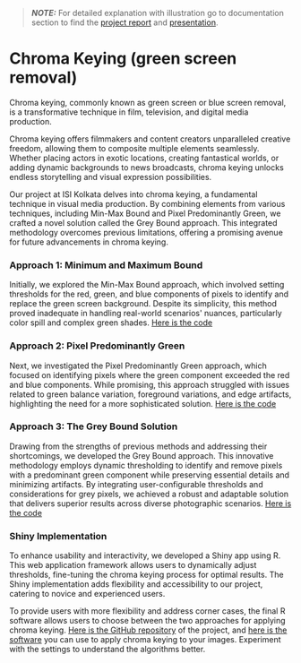 > **_NOTE:_** For detailed explanation with illustration go to documentation section to find the [project report](https://github.com/amansingh2116/chroma_keying/blob/main/documentation/chroma_keying_report.pdf) and [presentation](https://github.com/amansingh2116/chroma_keying/blob/main/documentation/CHROMA-KEYING_presentation.pdf).

# Chroma Keying (green screen removal)
Chroma keying, commonly known as green screen or blue screen removal, is a transformative technique in film, television, and digital media production.

Chroma keying offers filmmakers and content creators unparalleled creative freedom, allowing them to composite multiple elements seamlessly. Whether placing actors in exotic locations, creating fantastical worlds, or adding dynamic backgrounds to news broadcasts, chroma keying unlocks endless storytelling and visual expression possibilities.

Our project at ISI Kolkata delves into chroma keying, a fundamental technique in visual media production. By combining elements from various techniques, including Min-Max Bound and Pixel Predominantly Green, we crafted a novel solution called the Grey Bound approach. This integrated methodology overcomes previous limitations, offering a promising avenue for future advancements in chroma keying.

### Approach 1: Minimum and Maximum Bound

Initially, we explored the Min-Max Bound approach, which involved setting thresholds for the red, green, and blue components of pixels to identify and replace the green screen background. Despite its simplicity, this method proved inadequate in handling real-world scenarios' nuances, particularly color spill and complex green shades.
[Here is the code](https://github.com/amansingh2116/chroma_keying/blob/main/code/Approach_1.r)

### Approach 2: Pixel Predominantly Green

Next, we investigated the Pixel Predominantly Green approach, which focused on identifying pixels where the green component exceeded the red and blue components. While promising, this approach struggled with issues related to green balance variation, foreground variations, and edge artifacts, highlighting the need for a more sophisticated solution.
[Here is the code](https://github.com/amansingh2116/chroma_keying/blob/main/code/Approach_2.r)

### Approach 3: The Grey Bound Solution

Drawing from the strengths of previous methods and addressing their shortcomings, we developed the Grey Bound approach. This innovative methodology employs dynamic thresholding to identify and remove pixels with a predominant green component while preserving essential details and minimizing artifacts. By integrating user-configurable thresholds and considerations for grey pixels, we achieved a robust and adaptable solution that delivers superior results across diverse photographic scenarios.
[Here is the code](https://github.com/amansingh2116/chroma_keying/blob/main/code/Approach_3.r)

### Shiny Implementation

To enhance usability and interactivity, we developed a Shiny app using R. This web application framework allows users to dynamically adjust thresholds, fine-tuning the chroma keying process for optimal results. The Shiny implementation adds flexibility and accessibility to our project, catering to novice and experienced users.

To provide users with more flexibility and address corner cases, the final R software allows users to choose between the two approaches for applying chroma keying. [Here is the GitHub repository](https://github.com/amansingh2116/chroma_keying) of the project, and [here is the software](https://amansingh2116.shinyapps.io/akmc/) you can use to apply chroma keying to your images. Experiment with the settings to understand the algorithms better.
